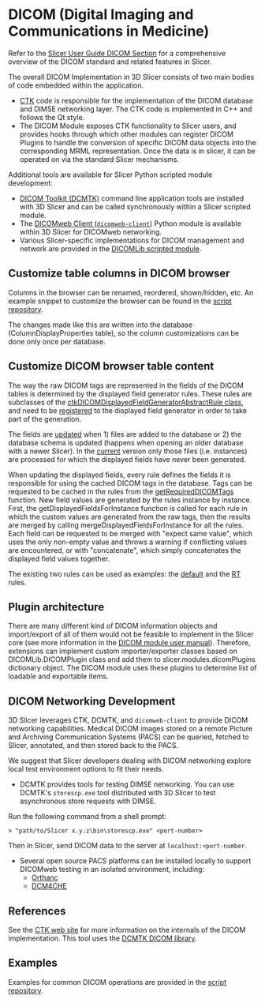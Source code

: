 # DICOM (Digital Imaging and Communications in Medicine)

Refer to the [Slicer User Guide DICOM Section](../user_guide/modules/dicom.md) for a comprehensive overview of the DICOM standard and related features in Slicer.

The overall DICOM Implementation in 3D Slicer consists of two main bodies of code embedded within the application.
- [CTK](https://commontk.org) code is responsible for the implementation of the DICOM database and DIMSE networking layer. The CTK code is implemented in C++ and follows the Qt style.
- The DICOM Module exposes CTK functionality to Slicer users, and provides hooks through which other modules can register DICOM Plugins to handle the conversion of specific DICOM data objects into the corresponding MRML representation.  Once the data is in slicer, it can be operated on via the standard Slicer mechanisms.

Additional tools are available for Slicer Python scripted module development:
- [DICOM Toolkit (DCMTK)](https://www.dcmtk.org/en/) command line application tools are installed with 3D Slicer and can be called synchronously within a Slicer scripted module.
- The [DICOMweb Client (`dicomweb-client`)](https://github.com/ImagingDataCommons/dicomweb-client) Python module is available within 3D Slicer for DICOMweb networking.
- Various Slicer-specific implementations for DICOM management and network are provided in the [DICOMLib scripted module](https://github.com/Slicer/Slicer/tree/main/Modules/Scripted/DICOMLib).

## Customize table columns in DICOM browser

Columns in the browser can be renamed, reordered, shown/hidden, etc. An example snippet to customize the browser can be found in the [script repository](../script_repository.md#customize-table-columns-in-dicom-browser).

The changes made like this are written into the database (ColumnDisplayProperties table), so the column customizations can be done only once per database.

## Customize DICOM browser table content

The way the raw DICOM tags are represented in the fields of the DICOM tables is determined by the displayed field generator rules. These rules are subclasses of the [ctkDICOMDisplayedFieldGeneratorAbstractRule class](https://github.com/commontk/CTK/blob/9c2af28e84da1abb986036317d75009d4c149923/Libs/DICOM/Core/ctkDICOMDisplayedFieldGeneratorAbstractRule.h), and need to be [registered](https://github.com/commontk/CTK/blob/9c2af28e84da1abb986036317d75009d4c149923/Libs/DICOM/Core/ctkDICOMDisplayedFieldGenerator.h#L70) to the displayed field generator in order to take part of the generation.

The fields are [updated](https://github.com/commontk/CTK/9c2af28e84da1abb986036317d75009d4c149923/blob/Libs/DICOM/Core/ctkDICOMDatabase.h#L207) when 1) files are added to the database or 2) the database schema is updated (happens when opening an older database with a newer Slicer). In the [current](https://github.com/commontk/CTK/tree/9c2af28e84da1abb986036317d75009d4c149923) version only those files (i.e. instances) are processed for which the displayed fields have never been generated.

When updating the displayed fields, every rule defines the fields it is responsible for using the cached DICOM tags in the database. Tags can be requested to be cached in the rules from the [getRequiredDICOMTags](https://github.com/commontk/CTK/blob/9c2af28e84da1abb986036317d75009d4c149923/Libs/DICOM/Core/ctkDICOMDisplayedFieldGeneratorAbstractRule.h#L63) function. New field values are generated by the rules instance by instance. First, the getDisplayedFieldsForInstance function is called for each rule in which the custom values are generated from the raw tags, then the results are merged by calling mergeDisplayedFieldsForInstance for all the rules. Each field can be requested to be merged with "expect same value", which uses the only non-empty value and throws a warning if conflicting values are encountered, or with "concatenate", which simply concatenates the displayed field values together.

The existing two rules can be used as examples: the [default](https://github.com/commontk/CTK/blob/9c2af28e84da1abb986036317d75009d4c149923/Libs/DICOM/Core/ctkDICOMDisplayedFieldGeneratorDefaultRule.cpp) and the [RT](https://github.com/commontk/CTK/blob/9c2af28e84da1abb986036317d75009d4c149923/Libs/DICOM/Core/ctkDICOMDisplayedFieldGeneratorRadiotherapySeriesDescriptionRule.cpp) rules.

## Plugin architecture

There are many different kind of DICOM information objects and import/export of all of them would not be feasible to implement in the Slicer core (see more information in the [DICOM module user manual](../../user_guide/modules/dicom.md#dicom-plugins)). Therefore, extensions can implement custom importer/exporter classes based on DICOMLib.DICOMPlugin class and add them to slicer.modules.dicomPlugins dictionary object. The DICOM module uses these plugins to determine list of loadable and exportable items.

## DICOM Networking Development

3D Slicer leverages CTK, DCMTK, and `dicomweb-client` to provide DICOM networking capabilities. Medical DICOM images stored on a remote Picture and Archiving Communication Systems (PACS) can be queried, fetched to Slicer, annotated, and then stored back to the PACS.

We suggest that Slicer developers dealing with DICOM networking explore local test environment options to fit their needs.
- DCMTK provides tools for testing DIMSE networking. You can use DCMTK's `storescp.exe` tool distributed with 3D Slicer to test asynchronous store requests with DIMSE.

Run the following command from a shell prompt:
```
> "path/to/Slicer x.y.z\bin\storescp.exe" <port-number>
```
Then in Slicer, send DICOM data to the server at `localhost:<port-number`.

- Several open source PACS platforms can be installed locally to support DICOMweb testing in an isolated environment, including:
  - [Orthanc](https://www.orthanc-server.com/index.php)
  - [DCM4CHE](https://www.dcm4che.org/)


## References

See the [CTK web site](https://commontk.org) for more information on the internals of the DICOM implementation. This tool uses the [DCMTK DICOM library](https://dicom.offis.de).

## Examples

Examples for common DICOM operations are provided in the [script repository](../script_repository.md#dicom).

